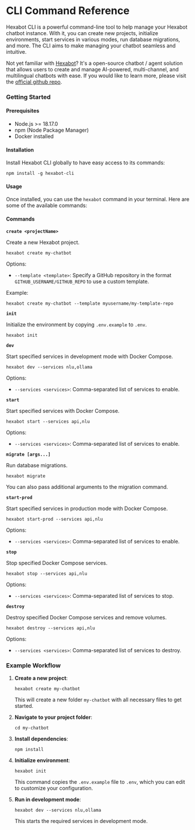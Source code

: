 # CLI Command Reference

Hexabot CLI is a powerful command-line tool to help manage your Hexabot chatbot instance. With it, you can create new projects, initialize environments, start services in various modes, run database migrations, and more. The CLI aims to make managing your chatbot seamless and intuitive.

Not yet familiar with [Hexabot](https://hexabot.ai/)? It's a open-source chatbot / agent solution that allows users to create and manage AI-powered, multi-channel, and multilingual chatbots with ease. If you would like to learn more, please visit the [official github repo](https://github.com/Hexastack/Hexabot/).

### Getting Started

#### Prerequisites

* Node.js >= 18.17.0
* npm (Node Package Manager)
* Docker installed

#### Installation

Install Hexabot CLI globally to have easy access to its commands:

```
npm install -g hexabot-cli
```

#### Usage

Once installed, you can use the `hexabot` command in your terminal. Here are some of the available commands:

#### Commands

**`create <projectName>`**

Create a new Hexabot project.

```
hexabot create my-chatbot
```

Options:

* `--template <template>`: Specify a GitHub repository in the format `GITHUB_USERNAME/GITHUB_REPO` to use a custom template.

Example:

```
hexabot create my-chatbot --template myusername/my-template-repo
```

**`init`**

Initialize the environment by copying `.env.example` to `.env`.

```
hexabot init
```

**`dev`**

Start specified services in development mode with Docker Compose.

```
hexabot dev --services nlu,ollama
```

Options:

* `--services <services>`: Comma-separated list of services to enable.

**`start`**

Start specified services with Docker Compose.

```
hexabot start --services api,nlu
```

Options:

* `--services <services>`: Comma-separated list of services to enable.

**`migrate [args...]`**

Run database migrations.

```
hexabot migrate
```

You can also pass additional arguments to the migration command.

**`start-prod`**



Start specified services in production mode with Docker Compose.

```
hexabot start-prod --services api,nlu
```

Options:

* `--services <services>`: Comma-separated list of services to enable.

**`stop`**

Stop specified Docker Compose services.

```
hexabot stop --services api,nlu
```

Options:

* `--services <services>`: Comma-separated list of services to stop.

**`destroy`**

Destroy specified Docker Compose services and remove volumes.

```
hexabot destroy --services api,nlu
```

Options:

* `--services <services>`: Comma-separated list of services to destroy.

### Example Workflow

1.  **Create a new project**:

    ```
    hexabot create my-chatbot
    ```

    This will create a new folder `my-chatbot` with all necessary files to get started.
2.  **Navigate to your project folder**:

    ```
    cd my-chatbot
    ```
3.  **Install dependencies**:

    ```
    npm install
    ```
4.  **Initialize environment**:

    ```
    hexabot init
    ```

    This command copies the `.env.example` file to `.env`, which you can edit to customize your configuration.
5.  **Run in development mode**:

    ```
    hexabot dev --services nlu,ollama
    ```

    This starts the required services in development mode.
